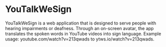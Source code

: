 # YouTalkWeSign

YouTalkWeSign is a web application that is designed to serve people with hearing impairments or deafness. Through an on-screen avatar, the app translates the spoken words in YouTube videos into sign language. Example usage: youtube.com/watch?v=213qwads to ytws.io/watch?v=213qwads.
